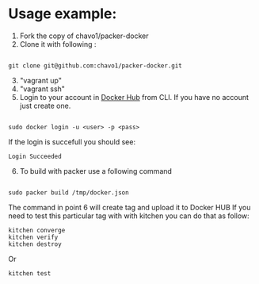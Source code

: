 # Usage example:

1.  Fork the copy of chavo1/packer-docker
2.  Clone it with following :

```

git clone git@github.com:chavo1/packer-docker.git

```

3. "vagrant up"
4.  "vagrant ssh"
5.  Login to your account in [Docker Hub](https://hub.docker.com/) from CLI. If you have no account just create one.

```

sudo docker login -u <user> -p <pass>

```
If the login is succefull you should see:
```
Login Succeeded
```

6. To build with packer use a following command

```

sudo packer build /tmp/docker.json

```

The command in point 6 will create tag and upload it to Docker HUB
If you need to test this particular tag with with kitchen you can do that as follow:

```
kitchen converge
kitchen verify
kitchen destroy
```
Or

```
kitchen test
```
